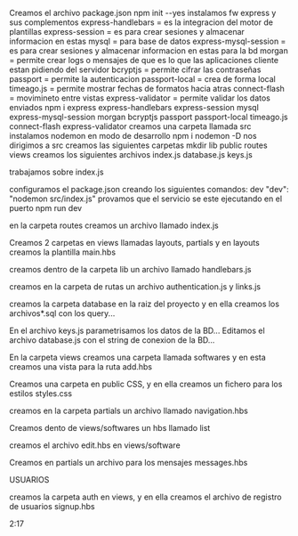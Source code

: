 Creamos el archivo package.json
npm init --yes
instalamos fw express y sus complementos
express-handlebars = es la integracion del motor de plantillas 
express-session = es para crear sesiones y almacenar informacion en estas
mysql = para base de datos
express-mysql-session = es para crear sesiones y almacenar informacion en estas para la bd
morgan = permite crear logs o mensajes de que es lo que las aplicaciones cliente estan pidiendo del servidor
bcryptjs = permite cifrar las contraseñas
passport = permite la autenticacion
passport-local = crea de forma local
timeago.js = permite mostrar fechas de formatos hacia atras
connect-flash = movimineto entre vistas
express-validator = permite validar los datos enviados
npm i express express-handlebars express-session mysql express-mysql-session morgan bcryptjs passport passport-local timeago.js connect-flash express-validator
creamos una carpeta llamada src
instalamos nodemon en modo de desarrollo
npm i nodemon -D
nos dirigimos a src
creamos las siguientes carpetas
mkdir lib public routes views
creamos los siguientes archivos
index.js
database.js
keys.js

trabajamos sobre index.js

configuramos el package.json creando los siguientes comandos: dev
"dev": "nodemon src/index.js"
provamos que el servicio se este ejecutando en el puerto
npm run dev

en la carpeta routes creamos un archivo llamado index.js 

Creamos 2 carpetas en views llamadas layouts, partials y en layouts creamos la plantilla main.hbs

creamos dentro de la carpeta lib un archivo llamado handlebars.js

creamos en la carpeta de rutas un archivo authentication.js y links.js

creamos la carpeta database en la raiz del proyecto y en ella creamos los archivos*.sql con los query...

En el archivo keys.js parametrisamos los datos de la BD...
Editamos el archivo database.js con el string de conexion de la BD...

En la carpeta views creamos una carpeta llamada softwares y en esta creamos una vista para la ruta add.hbs

Creamos una carpeta en public CSS, y en ella creamos un fichero para los estilos styles.css

creamos en la carpeta partials un archivo llamado navigation.hbs

Creamos dento de views/softwares un hbs llamado list

creamos el archivo edit.hbs en views/software

Creamos en partials un archivo para los mensajes messages.hbs

USUARIOS

creamos la carpeta auth en views, y en ella creamos el archivo de registro de usuarios signup.hbs

2:17